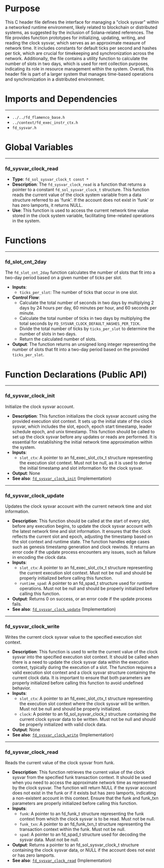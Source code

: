 # Purpose
This C header file defines the interface for managing a "clock sysvar" within a networked runtime environment, likely related to blockchain or distributed systems, as suggested by the inclusion of Solana-related references. The file provides function prototypes for initializing, updating, writing, and reading the clock sysvar, which serves as an approximate measure of network time. It includes constants for default ticks per second and hashes per tick, which are crucial for timekeeping and synchronization across the network. Additionally, the file contains a utility function to calculate the number of slots in two days, which is used for rent collection purposes, indicating its role in resource management within the system. Overall, this header file is part of a larger system that manages time-based operations and synchronization in a distributed environment.
# Imports and Dependencies

---
- `../../fd_flamenco_base.h`
- `../context/fd_exec_instr_ctx.h`
- `fd_sysvar.h`


# Global Variables

---
### fd\_sysvar\_clock\_read
- **Type**: `fd_sol_sysvar_clock_t const *`
- **Description**: The `fd_sysvar_clock_read` is a function that returns a pointer to a constant `fd_sol_sysvar_clock_t` structure. This function reads the current value of the clock system variable from a data structure referred to as 'funk'. If the account does not exist in 'funk' or has zero lamports, it returns NULL.
- **Use**: This function is used to access the current network time value stored in the clock system variable, facilitating time-related operations in the system.


# Functions

---
### fd\_slot\_cnt\_2day<!-- {{#callable:fd_slot_cnt_2day}} -->
The `fd_slot_cnt_2day` function calculates the number of slots that fit into a two-day period based on a given number of ticks per slot.
- **Inputs**:
    - `ticks_per_slot`: The number of ticks that occur in one slot.
- **Control Flow**:
    - Calculate the total number of seconds in two days by multiplying 2 days by 24 hours per day, 60 minutes per hour, and 60 seconds per minute.
    - Calculate the total number of ticks in two days by multiplying the total seconds by `FD_SYSVAR_CLOCK_DEFAULT_HASHES_PER_TICK`.
    - Divide the total number of ticks by `ticks_per_slot` to determine the number of slots in two days.
    - Return the calculated number of slots.
- **Output**: The function returns an unsigned long integer representing the number of slots that fit into a two-day period based on the provided `ticks_per_slot`.


# Function Declarations (Public API)

---
### fd\_sysvar\_clock\_init<!-- {{#callable_declaration:fd_sysvar_clock_init}} -->
Initialize the clock sysvar account.
- **Description**: This function initializes the clock sysvar account using the provided execution slot context. It sets up the initial state of the clock sysvar, which includes the slot, epoch, epoch start timestamp, leader schedule epoch, and unix timestamp. This function should be called to set up the clock sysvar before any updates or reads are performed. It is essential for establishing the initial network time approximation within the system.
- **Inputs**:
    - `slot_ctx`: A pointer to an fd_exec_slot_ctx_t structure representing the execution slot context. Must not be null, as it is used to derive the initial timestamp and slot information for the clock sysvar.
- **Output**: None
- **See also**: [`fd_sysvar_clock_init`](fd_sysvar_clock.c.driver.md#fd_sysvar_clock_init)  (Implementation)


---
### fd\_sysvar\_clock\_update<!-- {{#callable_declaration:fd_sysvar_clock_update}} -->
Updates the clock sysvar account with the current network time and slot information.
- **Description**: This function should be called at the start of every slot, before any execution begins, to update the clock sysvar account with the latest network time and slot information. It ensures that the clock reflects the current slot and epoch, adjusting the timestamp based on the slot context and runtime state. The function handles edge cases such as genesis timestamp generation and clock rewinds. It returns an error code if the update process encounters any issues, such as failure in encoding the clock data.
- **Inputs**:
    - `slot_ctx`: A pointer to an fd_exec_slot_ctx_t structure representing the current execution slot context. Must not be null and should be properly initialized before calling this function.
    - `runtime_spad`: A pointer to an fd_spad_t structure used for runtime operations. Must not be null and should be properly initialized before calling this function.
- **Output**: Returns 0 on success, or an error code if the update process fails.
- **See also**: [`fd_sysvar_clock_update`](fd_sysvar_clock.c.driver.md#fd_sysvar_clock_update)  (Implementation)


---
### fd\_sysvar\_clock\_write<!-- {{#callable_declaration:fd_sysvar_clock_write}} -->
Writes the current clock sysvar value to the specified execution slot context.
- **Description**: This function is used to write the current value of the clock sysvar into the specified execution slot context. It should be called when there is a need to update the clock sysvar data within the execution context, typically during the execution of a slot. The function requires a valid execution slot context and a clock sysvar structure containing the current clock data. It is important to ensure that both parameters are properly initialized before calling this function to avoid undefined behavior.
- **Inputs**:
    - `slot_ctx`: A pointer to an fd_exec_slot_ctx_t structure representing the execution slot context where the clock sysvar will be written. Must not be null and should be properly initialized.
    - `clock`: A pointer to an fd_sol_sysvar_clock_t structure containing the current clock sysvar data to be written. Must not be null and should be properly initialized with valid clock data.
- **Output**: None
- **See also**: [`fd_sysvar_clock_write`](fd_sysvar_clock.c.driver.md#fd_sysvar_clock_write)  (Implementation)


---
### fd\_sysvar\_clock\_read<!-- {{#callable_declaration:fd_sysvar_clock_read}} -->
Reads the current value of the clock sysvar from funk.
- **Description**: This function retrieves the current value of the clock sysvar from the specified funk transaction context. It should be used when you need to access the approximate network time as represented by the clock sysvar. The function will return NULL if the sysvar account does not exist in the funk or if it exists but has zero lamports, indicating a non-existent account in this context. Ensure that the funk and funk_txn parameters are properly initialized before calling this function.
- **Inputs**:
    - `funk`: A pointer to an fd_funk_t structure representing the funk context from which the clock sysvar is to be read. Must not be null.
    - `funk_txn`: A pointer to an fd_funk_txn_t structure representing the transaction context within the funk. Must not be null.
    - `spad`: A pointer to an fd_spad_t structure used for decoding the sysvar data. Must not be null.
- **Output**: Returns a pointer to an fd_sol_sysvar_clock_t structure containing the clock sysvar data, or NULL if the account does not exist or has zero lamports.
- **See also**: [`fd_sysvar_clock_read`](fd_sysvar_clock.c.driver.md#fd_sysvar_clock_read)  (Implementation)


